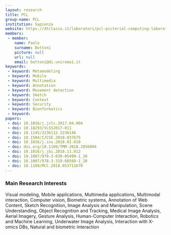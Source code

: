 ```yaml
---
layout: research
title: PCL
group-name: PCL
institution: Sapienza
website: https://dtclazio.it/laboratori/pcl-pictorial-computing-laboratory
members: 
 - member: 
    name: Paolo
    surname: Bottoni
    picture: null
    url: null
    email: bottoni@di.uniroma1.it
keywords: 
 - keyword: Metamodeling
 - keyword: Mobile
 - keyword: Multimedia
 - keyword: Annotation
 - keyword: Movement detection
 - keyword: Sketch
 - keyword: Context
 - keyword: Security
 - keyword: Bionformatics
 - keyword: 
papers: 
 - doi: 10.1016/j.jvlc.2017.04.004
 - doi: 10.18293/VLSS2017-011
 - doi: 10.1145/3236112.3236146
 - doi: 10.1504/IJCSE.2010.037675
 - doi: 10.1016/j.ins.2018.01.010
 - doi: doi.org/10.1109/TMM.2018.2856094
 - doi: 10.1016/j.jbi.2018.11.012
 - doi: 10.1007/978-3-030-05499-1_10
 - doi: 10.1007/978-3-319-68560-1_20
 - doi: 10.1109/MCC.2018.053711670
---
```



### Main Research Interests
Visual modeling, Mobile applications, Multimedia applications, Multimodal  interaction, Computer vision, Biometric systems, Annotation of Web Content, Sketch Recognition, Image Analysis and Manipulation, Scene Understanding, Object Recognition and Tracking, Medical Image Analysis, Aerial Imagery, Gesture Analysis, Human-Computer Interaction, Robotics and Machine Learning, Underwater Image Analysis, Interaction with X-omics DBs,  Natural and biometric interaction